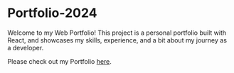 # Portfolio-2024

Welcome to my Web Portfolio! This project is a personal portfolio built with React, and showcases my skills, experience, and a bit about my journey as a developer.

Please check out my Portfolio [here](https://xanthia-mason.netlify.app/).
